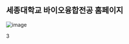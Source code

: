 ## 세종대학교 바이오융합전공 홈페이지

![image](https://github.com/user-attachments/assets/fdd66cc3-a936-440d-bac3-2ebd96c1920c)

3

